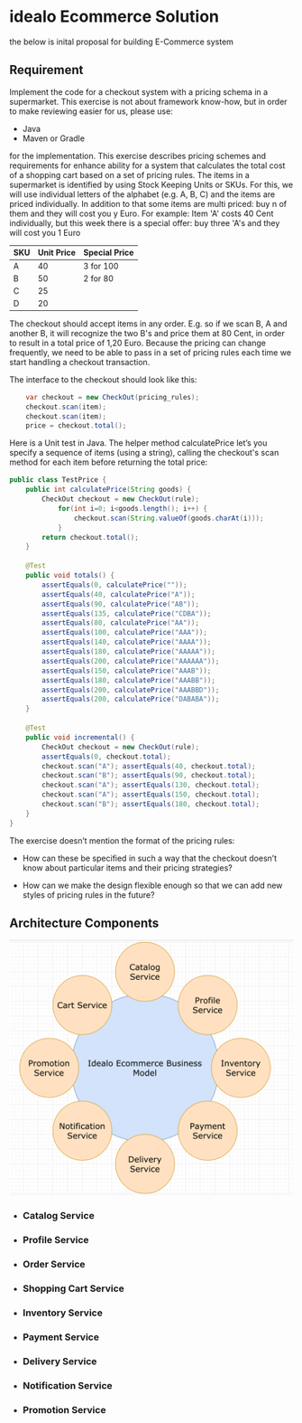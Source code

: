 # **idealo Ecommerce Solution**

the below is inital proposal for building E-Commerce system

## **Requirement**

Implement the code for a checkout system with a pricing schema in
a supermarket. This exercise is not about framework know-how, but in order to make reviewing easier for us, please use:

* Java
* Maven or Gradle

for the implementation. This exercise describes pricing schemes and requirements for enhance ability for a system that
calculates the total cost of a shopping cart based on a set of pricing rules. The items in a
supermarket is identified by using Stock Keeping Units or SKUs. For this, we will use individual
letters of the alphabet (e.g. A, B, C) and the items are priced individually. In addition to that some items are multi priced: buy n of them and they will cost you y Euro.
For example: Item 'A' costs 40 Cent individually, but this week there is a special offer: buy three 'A's and they will cost you 1 Euro

| SKU | Unit Price | Special Price |
| --- | ---------- | ------------- |
| A   | 40         | 3 for 100     |
| B   | 50         | 2 for 80      |
| C   | 25         |
| D   | 20         |

The checkout should accept items in any order. E.g. so if we scan B, A and another B, it will recognize
the two B's and price them at 80 Cent, in order to result in a total price of 1,20 Euro.
Because the pricing can change frequently, we need to be able to pass in a set of pricing rules each
time we start handling a checkout transaction.

The interface to the checkout should look like this:

```java
    var checkout = new CheckOut(pricing_rules);
    checkout.scan(item);
    checkout.scan(item);
    price = checkout.total();
```

Here is a Unit test in Java. The helper method calculatePrice let’s you specify a sequence of items
(using a string), calling the checkout's scan method for each item before returning the total price:

```java
public class TestPrice {
    public int calculatePrice(String goods) {
        CheckOut checkout = new CheckOut(rule);
            for(int i=0; i<goods.length(); i++) {
                checkout.scan(String.valueOf(goods.charAt(i)));
            }
        return checkout.total();
    }

    @Test
    public void totals() {
        assertEquals(0, calculatePrice(""));
        assertEquals(40, calculatePrice("A"));
        assertEquals(90, calculatePrice("AB"));
        assertEquals(135, calculatePrice("CDBA"));
        assertEquals(80, calculatePrice("AA"));
        assertEquals(100, calculatePrice("AAA"));
        assertEquals(140, calculatePrice("AAAA"));
        assertEquals(180, calculatePrice("AAAAA"));
        assertEquals(200, calculatePrice("AAAAAA"));
        assertEquals(150, calculatePrice("AAAB"));
        assertEquals(180, calculatePrice("AAABB"));
        assertEquals(200, calculatePrice("AAABBD"));
        assertEquals(200, calculatePrice("DABABA"));
    }

    @Test
    public void incremental() {
        CheckOut checkout = new CheckOut(rule);
        assertEquals(0, checkout.total);
        checkout.scan("A"); assertEquals(40, checkout.total);
        checkout.scan("B"); assertEquals(90, checkout.total);
        checkout.scan("A"); assertEquals(130, checkout.total);
        checkout.scan("A"); assertEquals(150, checkout.total);
        checkout.scan("B"); assertEquals(180, checkout.total);
    }
}

```

The exercise doesn’t mention the format of the pricing rules:

* How can these be specified in such a way that the checkout doesn’t know about particular items and their pricing strategies?

* How can we make the design flexible enough so that we can add new styles of pricing rules in the future?

## **Architecture Components**

<p align="center">
<img src="https://github.com/mohamedibrahim-java/idealo/blob/master/resources/Idealo Components.png" width="800">
</p>

* ### Catalog Service

* ### Profile Service

* ### Order Service

* ### Shopping Cart Service
  
* ### Inventory Service

* ### Payment Service
  
* ### Delivery Service
  
* ### Notification Service

* ### Promotion Service


